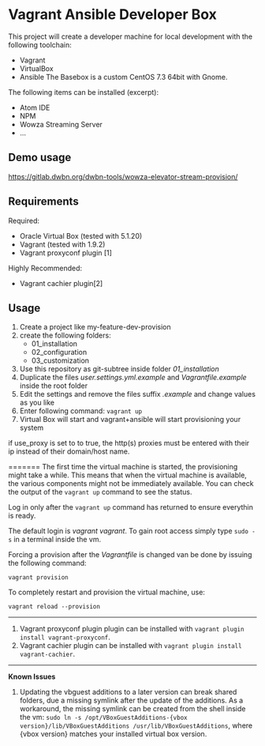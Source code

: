 # Vagrant Ansible Developer Box

This project will create a developer machine for local development with the following toolchain:
* Vagrant
* VirtualBox
* Ansible
The Basebox is a custom CentOS 7.3 64bit with Gnome.

The following items can be installed (excerpt):

* Atom IDE
* NPM
* Wowza Streaming Server
* ...


## Demo usage
https://gitlab.dwbn.org/dwbn-tools/wowza-elevator-stream-provision/

## Requirements

Required:
* Oracle Virtual Box (tested with 5.1.20)
* Vagrant (tested with 1.9.2) 
* Vagrant proxyconf plugin [1]

Highly Recommended:
* Vagrant cachier plugin[2]


## Usage
1. Create a project like my-feature-dev-provision
2. create the following folders:
    * 01_installation
    * 02_configuration
    * 03_customization
3. Use this repository as git-subtree inside folder *01_installation*
4. Duplicate the files *user.settings.yml.example* and *Vagrantfile.example* inside the root folder
5. Edit the settings and remove the files suffix *.example* and change values as you like 
3. Enter following command: `vagrant up`
4. Virtual Box will start and vagrant+ansible will start provisioning your system

if use_proxy is set to to true, the http(s) proxies must be entered with their ip instead of their domain/host name.

=======
The first time the virtual machine is started, the provisioning might take a 
while. This means that when the virtual machine is available, the various 
components might not be immediately available. You can
check the output of the `vagrant up` command to see the status.

Log in only after the `vagrant up` command has returned to ensure everythin is ready.

The default login is *vagrant* *vagrant*. To gain root access simply type `sudo -s` in a terminal inside the vm.

Forcing a provision after the *Vagrantfile* is changed van be done by issuing the
following command:

    vagrant provision

To completely restart and provision the virtual machine, use:

    vagrant reload --provision

--------------------------------------------------------------------------------------
1. Vagrant proxyconf plugin plugin can be installed with `vagrant plugin install vagrant-proxyconf`.
2. Vagrant cachier plugin can be installed with `vagrant plugin install vagrant-cachier`.

--------------------------------------------------------------------------------------
**Known Issues**
1. Updating the vbguest additions to a later version can break shared folders, due a missing symlink after the update of the additions.
As a workaround, the missing symlink can be created from the shell inside the vm: `sudo ln -s /opt/VBoxGuestAdditions-{vbox version}/lib/VBoxGuestAdditions /usr/lib/VBoxGuestAdditions`, where {vbox version} matches your installed virtual box version.
